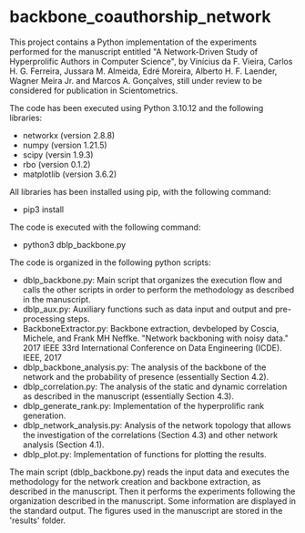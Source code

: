 # backbone_coauthorship_network

This project contains a Python implementation of the experiments performed for the manuscript entitled "A Network-Driven Study of Hyperprolific Authors in Computer Science", by Vinícius da F. Vieira, Carlos H. G. Ferreira, Jussara M. Almeida, Edré Moreira, Alberto H. F. Laender, Wagner Meira Jr. and Marcos A. Gonçalves, still under review to be considered for publication in Scientometrics.

The code has been executed using Python 3.10.12 and the following libraries:
- networkx (version 2.8.8)
- numpy (version 1.21.5)
- scipy (versin 1.9.3)
- rbo (version 0.1.2)
- matplotlib (version 3.6.2)

All libraries has been installed using pip, with the following command:
- pip3 install <library>

The code is executed with the following command:
- python3 dblp_backbone.py

The code is organized in the following python scripts:
- dblp_backbone.py: Main script that organizes the execution flow and calls the other scripts in order to perform the methodology as described in the manuscript.
- dblp_aux.py: Auxiliary functions such as data input and output and pre-processing steps.
- BackboneExtractor.py: Backbone extraction, devbeloped by Coscia, Michele, and Frank MH Neffke. "Network backboning with noisy data." 2017 IEEE 33rd International Conference on Data Engineering (ICDE). IEEE, 2017
- dblp_backbone_analysis.py: The analysis of the backbone of the network and the probability of presence (essentially Section 4.2).
- dblp_correlation.py: The analysis of the static and dynamic correlation as described in the manuscript (essentially Section 4.3).
- dblp_generate_rank.py: Implementation of the hyperprolific rank generation.
- dblp_network_analysis.py: Analysis of the network topology that allows the investigation of the correlations (Section 4.3) and other network analysis (Section 4.1).
- dblp_plot.py: Implementation of functions for plotting the results.

The main script (dblp_backbone.py) reads the input data and executes the methodology for the network creation and backbone extraction, as described in the manuscript. Then it performs the experiments following the organization described in the manuscript. Some information are displayed in the standard output. The figures used in the manuscript are stored in the 'results' folder.
